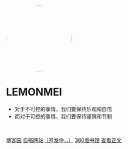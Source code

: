 <!-- 封面配置文件 -->

<!-- 封面icon图标 -->
<img width="180px" style="border-radius: 50%" bor src="./images/icon/PaperCranes.ico">

<!-- 封面名称 -->
# **LEMONMEI**

<!-- 封面描述 -->
- 对于不可控的事情，我们要保持乐观和自信
- 而对于可控的事情，我们要保持谨慎和节制

<br>

<!-- 封面跳转按钮 -->
[博客园](https://www.cnblogs.com/auto-ajax/)
[自搭网站（开发中...）](http://lemonmei.cn)
[360图书馆](http://www.360doc.com/myindex.aspx)
[查看正文](README.md)